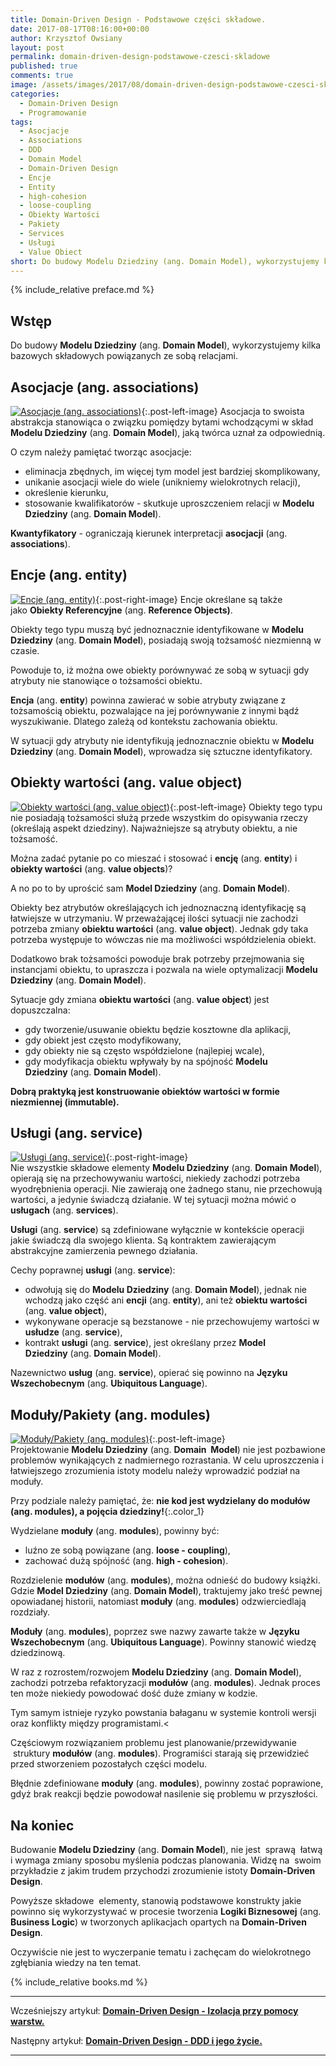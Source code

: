 ```yaml
---
title: Domain-Driven Design - Podstawowe części składowe.
date: 2017-08-17T08:16:00+00:00
author: Krzysztof Owsiany
layout: post
permalink: domain-driven-design-podstawowe-czesci-skladowe
published: true
comments: true
image: /assets/images/2017/08/domain-driven-design-podstawowe-czesci-skladowe/post.jpg
categories:
  - Domain-Driven Design
  - Programowanie
tags:
  - Asocjacje
  - Associations
  - DDD
  - Domain Model
  - Domain-Driven Design
  - Encje
  - Entity
  - high-cohesion
  - loose-coupling
  - Obiekty Wartości
  - Pakiety
  - Services
  - Usługi
  - Value Obiect
short: Do budowy Modelu Dziedziny (ang. Domain Model), wykorzystujemy kilka bazowych składowych powiązanych ze sobą relacjami.
---
```

{% include_relative preface.md %}

## Wstęp
Do budowy **Modelu Dziedziny** (ang. **Domain Model**), wykorzystujemy kilka bazowych składowych powiązanych ze sobą relacjami.
    
## Asocjacje (ang. associations)
[![Asocjacje (ang. associations)][post]][post-big]{:.post-left-image}
Asocjacja to swoista abstrakcja stanowiąca o związku pomiędzy bytami wchodzącymi w skład **Modelu Dziedziny** (ang. **Domain Model**), jaką twórca uznał za odpowiednią.

O czym należy pamiętać tworząc asocjacje:
* eliminacja zbędnych, im więcej tym model jest bardziej skomplikowany,
* unikanie asocjacji wiele do wiele (unikniemy wielokrotnych relacji),
* określenie kierunku,
* stosowanie kwalifikatorów - skutkuje uproszczeniem relacji w **Modelu Dziedziny** (ang. **Domain Model**).
    
**Kwantyfikatory** - ograniczają kierunek interpretacji **asocjacji** (ang. **associations**).
    
## Encje (ang. entity)
[![Encje (ang. entity)][image1]][image1-big]{:.post-right-image}
Encje określane są także jako **Obiekty Referencyjne** (ang. **Reference Objects)**.
    
Obiekty tego typu muszą być jednoznacznie identyfikowane w **Modelu Dziedziny** (ang. **Domain Model**), posiadają swoją tożsamość niezmienną w czasie.

Powoduje to, iż można owe obiekty porównywać ze sobą w sytuacji gdy atrybuty nie stanowiące o tożsamości obiektu.

**Encja** (ang. **entity**) powinna zawierać w sobie atrybuty związane z tożsamością obiektu, pozwalające na jej porównywanie z innymi bądź wyszukiwanie. Dlatego zależą od kontekstu zachowania obiektu.
    
W sytuacji gdy atrybuty nie identyfikują jednoznacznie obiektu w **Modelu Dziedziny** (ang. **Domain Model**), wprowadza się sztuczne identyfikatory.
    
## Obiekty wartości (ang. value object)
[![Obiekty wartości (ang. value object)][image2]][image2-big]{:.post-left-image}
Obiekty tego typu nie posiadają tożsamości służą przede wszystkim do opisywania rzeczy (określają aspekt dziedziny). Najważniejsze są atrybuty obiektu, a nie tożsamość.

Można zadać pytanie po co mieszać i stosować i **encję** (ang. **entity**) i **obiekty wartości** (ang. **value objects**)?    

A no po to by uprościć sam **Model Dziedziny** (ang. **Domain Model**).

Obiekty bez atrybutów określających ich jednoznaczną identyfikację są łatwiejsze w utrzymaniu. W przeważającej ilości sytuacji nie zachodzi potrzeba zmiany **obiektu wartości** (ang. **value object**). Jednak gdy taka potrzeba występuje to wówczas nie ma możliwości współdzielenia obiekt.
    
Dodatkowo brak tożsamości powoduje brak potrzeby przejmowania się instancjami obiektu, to upraszcza i pozwala na wiele optymalizacji **Modelu Dziedziny** (ang. **Domain Model**).

Sytuacje gdy zmiana **obiektu wartości** (ang. **value object**) jest dopuszczalna:

* gdy tworzenie/usuwanie obiektu będzie kosztowne dla aplikacji,
* gdy obiekt jest często modyfikowany,
* gdy obiekty nie są często współdzielone (najlepiej wcale),
* gdy modyfikacja obiektu wpływały by na spójność **Modelu Dziedziny** (ang. **Domain Model**).
    
**Dobrą praktyką jest konstruowanie obiektów wartości w formie niezmiennej (immutable).**
    
## Usługi (ang. service)
[![Usługi (ang. service)][image3]][image3-big]{:.post-right-image}     
Nie wszystkie składowe elementy **Modelu Dziedziny** (ang. **Domain Model**), opierają się na przechowywaniu wartości, niekiedy zachodzi potrzeba wyodrębnienia operacji. Nie zawierają one żadnego stanu, nie przechowują wartości, a jedynie świadczą działanie. W tej sytuacji można mówić o **usługach** (ang. **services**).

**Usługi** (ang. **service**) są zdefiniowane wyłącznie w kontekście operacji jakie świadczą dla swojego klienta. Są kontraktem zawierającym abstrakcyjne zamierzenia pewnego działania.

Cechy poprawnej **usługi** (ang. **service**):
* odwołują się do **Modelu Dziedziny** (ang. **Domain Model**), jednak nie wchodzą jako część ani **encji** (ang. **entity**), ani też **obiektu wartości** (ang. **value object**),
* wykonywane operacje są bezstanowe - nie przechowujemy wartości w **usłudze** (ang. **service**),
* kontrakt **usługi** (ang. **service**), jest określany przez **Model Dziedziny** (ang. **Domain Model**).

Nazewnictwo **usług** (ang. **service**), opierać się powinno na **Języku Wszechobecnym** (ang. **Ubiquitous Language**).
    
## Moduły/Pakiety (ang. modules)
[![Moduły/Pakiety (ang. modules)][image4]][image4-big]{:.post-left-image}   
Projektowanie **Modelu Dziedziny** (ang. **Domain  Model**) nie jest pozbawione problemów wynikających z nadmiernego rozrastania. W celu uproszczenia i łatwiejszego zrozumienia istoty modelu należy wprowadzić podział na moduły.

Przy podziale należy pamiętać, że: **nie kod jest wydzielany do modułów (ang. modules), a pojęcia dziedziny!**{:.color_1}

Wydzielane **moduły** (ang. **modules**), powinny być:
* luźno ze sobą powiązane (ang. **loose - coupling**),
* zachować dużą spójność (ang. **high - cohesion**).
    
Rozdzielenie **modułów** (ang. **modules**), można odnieść do budowy książki. Gdzie **Model Dziedziny** (ang. **Domain Model**), traktujemy jako treść pewnej opowiadanej historii, natomiast **moduły** (ang. **modules**) odzwierciedlają rozdziały.

**Moduły** (ang. **modules**), poprzez swe nazwy zawarte także w **Języku Wszechobecnym** (ang. **Ubiquitous Language**). Powinny stanowić wiedzę dziedzinową.

W raz z rozrostem/rozwojem **Modelu Dziedziny** (ang. **Domain Model**), zachodzi potrzeba refaktoryzacji **modułów** (ang. **modules**). Jednak proces ten może niekiedy powodować dość duże zmiany w kodzie.

Tym samym istnieje ryzyko powstania bałaganu w systemie kontroli wersji oraz konflikty między programistami.<

Częściowym rozwiązaniem problemu jest planowanie/przewidywanie  struktury **modułów** (ang. **modules**). Programiści starają się przewidzieć przed stworzeniem pozostałych części modelu.    

Błędnie zdefiniowane **moduły** (ang. **modules**), powinny zostać poprawione, gdyż brak reakcji będzie powodował nasilenie się problemu w przyszłości.
    
## Na koniec

Budowanie **Modelu Dziedziny** (ang. **Domain Model**), nie jest  sprawą  łatwą i wymaga zmiany sposobu myślenia podczas planowania. Widzę na  swoim przykładzie z jakim trudem przychodzi zrozumienie istoty **Domain-Driven Design**.

Powyższe składowe  elementy, stanowią podstawowe konstrukty jakie powinno się wykorzystywać w procesie tworzenia **Logiki Biznesowej** (ang. **Business Logic**) w tworzonych aplikacjach opartych na **Domain-Driven Design**.

Oczywiście nie jest to wyczerpanie tematu i zachęcam do wielokrotnego zgłębiania wiedzy na ten temat.
    
{% include_relative books.md %}

---
Wcześniejszy artykuł: **[Domain-Driven Design - Izolacja przy pomocy warstw.][previous]**

Następny artykuł: **[Domain-Driven Design - DDD i jego życie.][next]**

---
[previous]: {{site.url}}/domain-driven-design-izolacja-przy-pomocy-warstw
[next]: {{site.url}}/ddd-i-jego-zycie

[post]: /assets/images/2017/08/domain-driven-design-podstawowe-czesci-skladowe/post.jpg
[post-big]: /assets/images/2017/08/domain-driven-design-podstawowe-czesci-skladowe/post-big.jpg

[image1]: /assets/images/2017/08/domain-driven-design-podstawowe-czesci-skladowe/image1.jpg
[image1-big]: /assets/images/2017/08/domain-driven-design-podstawowe-czesci-skladowe/image1-big.jpg

[image2]: /assets/images/2017/08/domain-driven-design-podstawowe-czesci-skladowe/image2.jpg
[image2-big]: /assets/images/2017/08/domain-driven-design-podstawowe-czesci-skladowe/image2-big.jpg

[image3]: /assets/images/2017/08/domain-driven-design-podstawowe-czesci-skladowe/image3.jpg
[image3-big]: /assets/images/2017/08/domain-driven-design-podstawowe-czesci-skladowe/image3-big.jpg

[image4]: /assets/images/2017/08/domain-driven-design-podstawowe-czesci-skladowe/image4.jpg
[image4-big]: /assets/images/2017/08/domain-driven-design-podstawowe-czesci-skladowe/image4-big.jpg